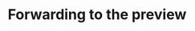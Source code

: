 ---
# permalink: /preview
redirect: https://deploy-preview-2--worldmusictextbook.netlify.app
layout: redirect
title: Forwarding to the preview
---